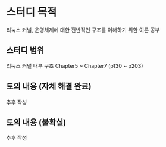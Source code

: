 # 스터디 목적

리눅스 커널, 운영체제에 대한 전반적인 구조를 이해하기 위한 이론 공부

## 스터디 범위

리눅스 커널 내부 구조 Chapter5 ~ Chapter7 (p130 ~ p203)

## 토의 내용 (자체 해결 완료)

추후 작성

## 토의 내용 (불확실)

추후 작성

